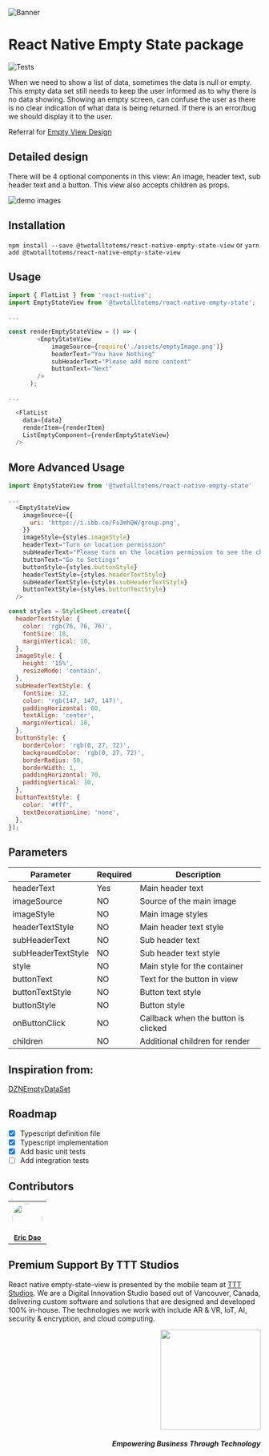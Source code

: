 ![Banner](https://github.com/tttstudios/react-native-empty-state/blob/master/assets/banner.png)

# React Native Empty State package

![Tests](https://github.com/tttstudios/react-native-empty-state/workflows/Tests/badge.svg)

When we need to show a list of data, sometimes the data is null or empty. This empty data set still needs to keep the user informed as to why there is no data showing. Showing an empty screen, can confuse the user as there is no clear indication of what data is being returned. If there is an error/bug we should display it to the user.

Referral for [Empty View Design](http://tympanus.net/codrops/2013/01/09/designing-for-the-empty-states/)

## Detailed design

There will be 4 optional components in this view: An image, header text, sub header text and a button. This view also accepts children as props.

![demo images](https://github.com/tttstudios/react-native-empty-state/blob/master/assets/demo.jpg)

## Installation

`npm install --save @twotalltotems/react-native-empty-state-view`
or
`yarn add @twotalltotems/react-native-empty-state-view`

## Usage

```js
import { FlatList } from 'react-native';
import EmptyStateView from '@twotalltotems/react-native-empty-state';

...

const renderEmptyStateView = () => (
        <EmptyStateView
            imageSource={require('./assets/emptyImage.png')}
            headerText="You have Nothing"
            subHeaderText="Please add more content"
            buttonText="Next"
        />
      );

...

  <FlatList
    data={data}
    renderItem={renderItem}
    ListEmptyComponent={renderEmptyStateView}
  />

```

## More Advanced Usage

```js
import EmptyStateView from '@twotalltotems/react-native-empty-state'

...
  <EmptyStateView
    imageSource={{
      uri: 'https://i.ibb.co/Fs3mhQW/group.png',
    }}
    imageStyle={styles.imageStyle}
    headerText="Turn on location permission"
    subHeaderText="Please turn on the location permission to see the charging stations near me. "
    buttonText="Go to Settings"
    buttonStyle={styles.buttonStyle}
    headerTextStyle={styles.headerTextStyle}
    subHeaderTextStyle={styles.subHeaderTextStyle}
    buttonTextStyle={styles.buttonTextStyle}
  />

const styles = StyleSheet.create({
  headerTextStyle: {
    color: 'rgb(76, 76, 76)',
    fontSize: 18,
    marginVertical: 10,
  },
  imageStyle: {
    height: '15%',
    resizeMode: 'contain',
  },
  subHeaderTextStyle: {
    fontSize: 12,
    color: 'rgb(147, 147, 147)',
    paddingHorizontal: 60,
    textAlign: 'center',
    marginVertical: 10,
  },
  buttonStyle: {
    borderColor: 'rgb(0, 27, 72)',
    backgroundColor: 'rgb(0, 27, 72)',
    borderRadius: 50,
    borderWidth: 1,
    paddingHorizontal: 70,
    paddingVertical: 10,
  },
  buttonTextStyle: {
    color: '#fff',
    textDecorationLine: 'none',
  },
});

```

## Parameters

| Parameter          | Required | Description                         |
| ------------------ | -------- | ----------------------------------- |
| headerText         | Yes      | Main header text                    |
| imageSource        | NO       | Source of the main image            |
| imageStyle         | NO       | Main image styles                   |
| headerTextStyle    | NO       | Main header text style              |
| subHeaderText      | NO       | Sub header text                     |
| subHeaderTextStyle | NO       | Sub header text style               |
| style              | NO       | Main style for the container        |
| buttonText         | NO       | Text for the button in view         |
| buttonTextStyle    | NO       | Button text style                   |
| buttonStyle        | NO       | Button style                        |
| onButtonClick      | NO       | Callback when the button is clicked |
| children           | NO       | Additional children for render      |

## Inspiration from:

[DZNEmptyDataSet](https://github.com/dzenbot/DZNEmptyDataSet)

## Roadmap

- [x] Typescript definition file
- [x] Typescript implementation
- [x] Add basic unit tests
- [ ] Add integration tests

## Contributors

<table>
    <tr border="0" style="border: none; ">
        <th border="0" style="border-left: none; border-right: none;">
        	<img src="https://avatars3.githubusercontent.com/u/60905710?s=400&v=4" width="60px;" style="border-radius: 50%;"/>
        	<br />
        	<sub><a href="https://github.com/ericdao-ttt">Eric Dao</a></sub> <br />
        </th>
    </tr>
</table>

## Premium Support By TTT Studios

React native empty-state-view is presented by the mobile team at [TTT Studios](https://ttt.studio). We are a Digital Innovation Studio based out of Vancouver, Canada, delivering custom software and solutions that are designed and developed 100% in-house. The technologies we work with include AR & VR, IoT, AI, security & encryption, and cloud computing.

<div align="right">
	<img src="https://ttt.studio/wp-content/themes/tttwordpresstheme/imgs/ttt-colour.png" width="200px"/>
	<h5>Empowering Business Through Technology</h5>
</div>
